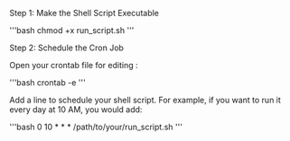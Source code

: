 Step 1: Make the Shell Script Executable

'''bash
chmod +x run_script.sh
'''

Step 2: Schedule the Cron Job

Open your crontab file for editing :

'''bash
crontab -e
'''

Add a line to schedule your shell script. For example, if you want to run it every day at 10 AM, you would add:

'''bash
0 10 * * * /path/to/your/run_script.sh
'''
